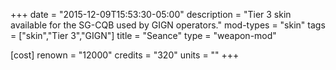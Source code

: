 +++
date = "2015-12-09T15:53:30-05:00"
description = "Tier 3 skin available for the SG-CQB used by GIGN operators."
mod-types = "skin"
tags = ["skin","Tier 3","GIGN"]
title = "Seance"
type = "weapon-mod"

[cost]
  renown = "12000"
  credits = "320"
  units = ""
+++
